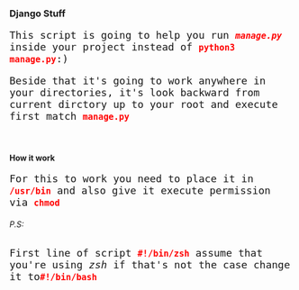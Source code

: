 <style>
code {color: red;}
p {font-family: "Monospace"; font-size: 18px;}
</style>
<h3>Django Stuff</h3>
<p>This script is going to help you run <strong><em><code>manage.py</code></em></strong> inside your project instead of <strong><code>python3 manage.py</code></strong>:)</p>
<p>Beside that it's going to work anywhere in your directories, it's look backward from current dirctory up to your root and execute first match <strong><code>manage.py</code></strong></p>
<br />
<h4>How it work</h4>
<p>For this to work you need to place it in <strong><code>/usr/bin</code></strong> and also give it execute permission via <strong><code>chmod</code></strong>

<h6>P.S:</h6>
<p>First line of script <strong><code>#!/bin/zsh</code></strong> assume that you're using <em>zsh</em> if that's not the case change it to<strong><code>#!/bin/bash</code></strong>
